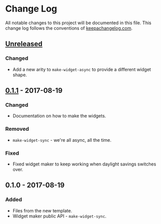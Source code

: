# Change Log
All notable changes to this project will be documented in this file. This change log follows the conventions of [keepachangelog.com](http://keepachangelog.com/).

## [Unreleased]
### Changed
- Add a new arity to `make-widget-async` to provide a different widget shape.

## [0.1.1] - 2017-08-19
### Changed
- Documentation on how to make the widgets.

### Removed
- `make-widget-sync` - we're all async, all the time.

### Fixed
- Fixed widget maker to keep working when daylight savings switches over.

## 0.1.0 - 2017-08-19
### Added
- Files from the new template.
- Widget maker public API - `make-widget-sync`.

[Unreleased]: https://github.com/your-name/approval-seeker/compare/0.1.1...HEAD
[0.1.1]: https://github.com/your-name/approval-seeker/compare/0.1.0...0.1.1
